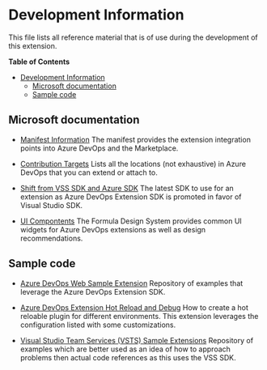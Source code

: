 # Development Information

This file lists all reference material that is of use during the development of this extension.

**Table of Contents**
- [Development Information](#development-information)
  - [Microsoft documentation](#microsoft-documentation)
  - [Sample code](#sample-code)

## Microsoft documentation

- [Manifest Information](https://docs.microsoft.com/en-us/azure/devops/extend/develop/manifest?view=azure-devops)
The manifest provides the extension integration points into Azure DevOps and the Marketplace.

- [Contribution Targets](https://docs.microsoft.com/en-us/previous-versions/azure/devops/extend/reference/targets/overview#targets)
Lists all the locations (not exhaustive) in Azure DevOps that you can extend or attach to.

- [Shift from VSS SDK and Azure SDK](https://github.com/microsoft/azure-devops-extension-sdk/issues/10)
The latest SDK to use for an extension as Azure DevOps Extension SDK is promoted in favor of Visual Studio SDK.

- [UI Compontents](https://developer.microsoft.com/en-gb/azure-devops/components)
The Formula Design System provides common UI widgets for Azure DevOps extensions as well as design recommendations.

## Sample code

- [Azure DevOps Web Sample Extension](https://github.com/microsoft/azure-devops-extension-sample)
Repository of examples that leverage the Azure DevOps Extension SDK.

- [Azure DevOps Extension Hot Reload and Debug](https://github.com/microsoft/azure-devops-extension-hot-reload-and-debug)
How to create a hot reloable plugin for different environments. This extension leverages the configuration listed with some customizations.

- [Visual Studio Team Services (VSTS) Sample Extensions](https://github.com/microsoft/vsts-extension-samples)
Repository of examples which are better used as an idea of how to approach problems then actual code references as this uses the VSS SDK.